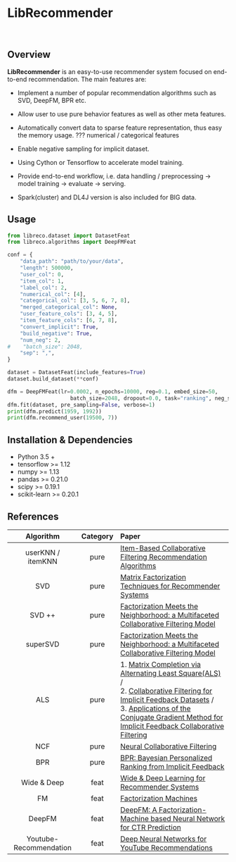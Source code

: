 # LibRecommender
<br>

## Overview

**LibRecommender** is an easy-to-use recommender system focused on end-to-end recommendation. The main features are:

+ Implement a number of popular recommendation algorithms such as SVD, DeepFM, BPR etc.

+ Allow user to use pure behavior features as well as other meta features.

+ Automatically convert data to sparse feature representation, thus easy the memory usage. ??? numerical / categorical features

+ Enable negative sampling for implicit dataset.

+ Using Cython or Tensorflow to accelerate model training.

+ Provide end-to-end workflow, i.e. data handling / preprocessing -> model training -> evaluate -> serving.

+ Spark(cluster) and DL4J version is also included for BIG data.



## Usage
```python
from libreco.dataset import DatasetFeat
from libreco.algorithms import DeepFMFeat

conf = {
    "data_path": "path/to/your/data",
    "length": 500000,
    "user_col": 0,
    "item_col": 1,
    "label_col": 2,
    "numerical_col": [4],
    "categorical_col": [3, 5, 6, 7, 8],
    "merged_categorical_col": None,
    "user_feature_cols": [3, 4, 5],
    "item_feature_cols": [6, 7, 8],
    "convert_implicit": True,
    "build_negative": True,
    "num_neg": 2,
#    "batch_size": 2048,
    "sep": ",",
}

dataset = DatasetFeat(include_features=True)
dataset.build_dataset(**conf)

dfm = DeepFMFeat(lr=0.0002, n_epochs=10000, reg=0.1, embed_size=50,
                    batch_size=2048, dropout=0.0, task="ranking", neg_sampling=True)
dfm.fit(dataset, pre_sampling=False, verbose=1)
print(dfm.predict(1959, 1992))
print(dfm.recommend_user(19500, 7))
```





## Installation & Dependencies 

- Python 3.5 +
- tensorflow >= 1.12
- numpy >= 1.13
- pandas >= 0.21.0
- scipy >= 0.19.1
- scikit-learn >= 0.20.1





## References

|       Algorithm        | Category | Paper                                                        |
| :--------------------: | :------: | :----------------------------------------------------------- |
|   userKNN / itemKNN    |   pure   | [Item-Based Collaborative Filtering Recommendation Algorithms](http://www.ra.ethz.ch/cdstore/www10/papers/pdf/p519.pdf) |
|          SVD           |   pure   | [Matrix Factorization Techniques for Recommender Systems](https://datajobs.com/data-science-repo/Recommender-Systems-[Netflix].pdf) |
|         SVD ++         |   pure   | [Factorization Meets the Neighborhood: a Multifaceted Collaborative Filtering Model](https://dl.acm.org/citation.cfm?id=1401944) |
|        superSVD        |   pure   | [Factorization Meets the Neighborhood: a Multifaceted Collaborative Filtering Model](https://dl.acm.org/citation.cfm?id=1401944) |
|          ALS           |   pure   | 1. [Matrix Completion via Alternating Least Square(ALS)](https://stanford.edu/~rezab/classes/cme323/S15/notes/lec14.pdf) / <br>2. [Collaborative Filtering for Implicit Feedback Datasets](http://yifanhu.net/PUB/cf.pdf) / <br>3. [Applications of the Conjugate Gradient Method for Implicit Feedback Collaborative Filtering](http://citeseerx.ist.psu.edu/viewdoc/download?doi=10.1.1.379.6473&rep=rep1&type=pdf) |
|          NCF           |   pure   | [Neural Collaborative Filtering](https://arxiv.org/pdf/1708.05031.pdf) |
|          BPR           |   pure   | [BPR: Bayesian Personalized Ranking from Implicit Feedback](https://arxiv.org/ftp/arxiv/papers/1205/1205.2618.pdf) |
|      Wide & Deep       |   feat   | [Wide & Deep Learning for Recommender Systems](https://arxiv.org/pdf/1606.07792.pdf) |
|           FM           |   feat   | [Factorization Machines](https://www.csie.ntu.edu.tw/~b97053/paper/Rendle2010FM.pdf) |
|         DeepFM         |   feat   | [DeepFM: A Factorization-Machine based Neural Network for CTR Prediction](https://arxiv.org/pdf/1703.04247.pdf) |
| Youtube-Recommendation |   feat   | [Deep Neural Networks for YouTube Recommendations](<https://static.googleusercontent.com/media/research.google.com/zh-CN//pubs/archive/45530.pdf>) |
